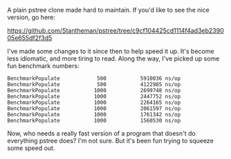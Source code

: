 A plain pstree clone made hard to maintain. If you'd like to see the nice version, go here:

https://github.com/Stantheman/pstree/tree/c9cf104425cd1114f4ad3eb239005e655df2f3d5

I've made some changes to it since then to help speed it up. It's become less idiomatic, and more tiring to read. Along the way, I've picked up some fun benchmark numbers:

```
BenchmarkPopulate            500           5910036 ns/op
BenchmarkPopulate            500           4122985 ns/op
BenchmarkPopulate           1000           2699748 ns/op
BenchmarkPopulate           1000           2447752 ns/op
BenchmarkPopulate           1000           2264165 ns/op
BenchmarkPopulate           1000           2061597 ns/op
BenchmarkPopulate           1000           1761342 ns/op
BenchmarkPopulate           1000           1560530 ns/op
```

Now, who needs a really fast version of a program that doesn't do everything pstree does? I'm not sure. But it's been fun trying to squeeze some speed out.

